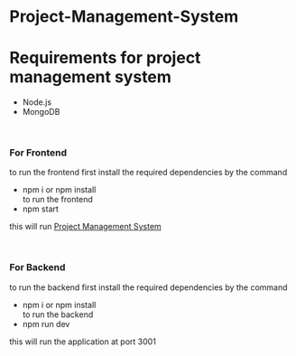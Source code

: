# Project-Management-System
<h1>Requirements for project management system</h1>
<ul>
  <li>Node.js</li>
  <li>MongoDB</li>
</ul>
  
<br>
<h3>
  For Frontend
</h3>
<p>
  to run the frontend first install the required dependencies by the command 
  <ul>
    <li>
      npm i or npm install
    </li>
    to run the frontend 
    <li>npm start</li>
  </ul>
  this will run <a href="http://localhost:3000">Project Management System</a>
</p>

<br>
<h3>
  For Backend
</h3>
<p>
  to run the backend first install the required dependencies by the command 
  <ul>
    <li>
      npm i or npm install
    </li>
    to run the backend 
    <li>npm run dev</li>
  </ul>
  this will run the application at port 3001
</p>


